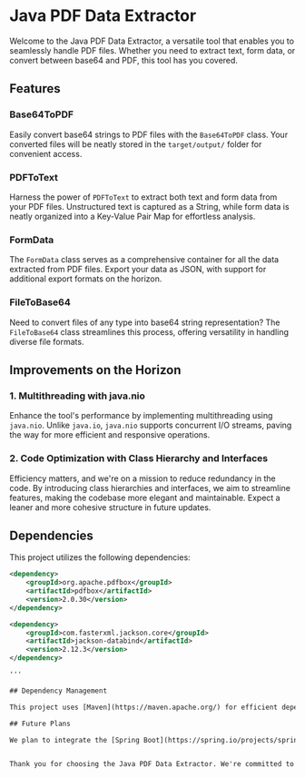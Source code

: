 # Java PDF Data Extractor

Welcome to the Java PDF Data Extractor, a versatile tool that enables you to seamlessly handle PDF files. Whether you need to extract text, form data, or convert between base64 and PDF, this tool has you covered.

## Features

### Base64ToPDF
Easily convert base64 strings to PDF files with the `Base64ToPDF` class. Your converted files will be neatly stored in the `target/output/` folder for convenient access.

### PDFToText
Harness the power of `PDFToText` to extract both text and form data from your PDF files. Unstructured text is captured as a String, while form data is neatly organized into a Key-Value Pair Map for effortless analysis.

### FormData
The `FormData` class serves as a comprehensive container for all the data extracted from PDF files. Export your data as JSON, with support for additional export formats on the horizon.

### FileToBase64
Need to convert files of any type into base64 string representation? The `FileToBase64` class streamlines this process, offering versatility in handling diverse file formats.

## Improvements on the Horizon

### 1. Multithreading with java.nio
Enhance the tool's performance by implementing multithreading using `java.nio`. Unlike `java.io`, `java.nio` supports concurrent I/O streams, paving the way for more efficient and responsive operations.

### 2. Code Optimization with Class Hierarchy and Interfaces
Efficiency matters, and we're on a mission to reduce redundancy in the code. By introducing class hierarchies and interfaces, we aim to streamline features, making the codebase more elegant and maintainable. Expect a leaner and more cohesive structure in future updates.

## Dependencies

This project utilizes the following dependencies:

```xml
<dependency>
    <groupId>org.apache.pdfbox</groupId>
    <artifactId>pdfbox</artifactId>
    <version>2.0.30</version>
</dependency>

<dependency>
    <groupId>com.fasterxml.jackson.core</groupId>
    <artifactId>jackson-databind</artifactId>
    <version>2.12.3</version>
</dependency>

'''

## Dependency Management

This project uses [Maven](https://maven.apache.org/) for efficient dependency management. Maven helps streamline the build process and ensures smooth integration of project dependencies.

## Future Plans

We plan to integrate the [Spring Boot](https://spring.io/projects/spring-boot) web framework for enhanced front-end capabilities. Stay tuned for exciting updates as we continue to evolve the project!


Thank you for choosing the Java PDF Data Extractor. We're committed to continuous improvement, and your feedback is invaluable in shaping the future of this tool. Stay tuned for more updates and enhancements!

